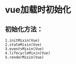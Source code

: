 # vue加载时初始化
## 初始化方法：
	1.initMixin(Vue)
	2.stateMixin(Vue)
	3.eventsMixin(Vue)
	4.lifecycleMixin(Vue)
	5.renderMixin(Vue)


